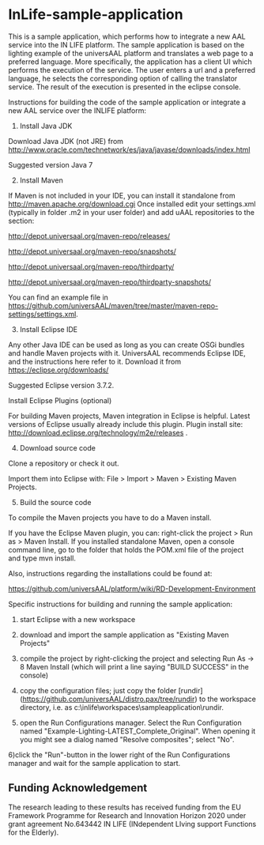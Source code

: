 # InLife-sample-application
This is a sample application, which performs how to integrate a new AAL service into the IN LIFE platform. The sample application is based on the lighting example of the universAAL platform and translates a web page to a preferred language. More specifically, the application has a client UI which performs the execution of the service. The user enters a url and a preferred language, he selects the corresponding option of calling the translator service. The result of the execution is presented in the eclipse console.

Instructions for building the code of the sample application or integrate a new AAL service over the INLIFE platform:

1) Install Java JDK

Download Java JDK (not JRE) from http://www.oracle.com/technetwork/es/java/javase/downloads/index.html

Suggested version Java 7

2) Install Maven

If Maven is not included in your IDE, you can install it standalone from http://maven.apache.org/download.cgi
Once installed edit your settings.xml (typically in folder .m2 in your user folder) and add uAAL repositories to the <profile><repositories> section:

http://depot.universaal.org/maven-repo/releases/

http://depot.universaal.org/maven-repo/snapshots/

http://depot.universaal.org/maven-repo/thirdparty/

http://depot.universaal.org/maven-repo/thirdparty-snapshots/

You can find an example file in https://github.com/universAAL/maven/tree/master/maven-repo-settings/settings.xml.

3) Install Eclipse IDE

Any other Java IDE can be used as long as you can create OSGi bundles and handle Maven projects with it. UniversAAL recommends Eclipse IDE, and the instructions here refer to it. Download it from https://eclipse.org/downloads/

Suggested Eclipse version 3.7.2.

Install Eclipse Plugins (optional)

For building Maven projects, Maven integration in Eclipse is helpful. Latest versions of Eclipse usually already include this plugin. Plugin install site: http://download.eclipse.org/technology/m2e/releases .

4) Download source code

Clone a repository or check it out.

Import them into Eclipse with: File > Import > Maven > Existing Maven Projects.

5) Build the source code

To compile the Maven projects you have to do a Maven install.

If you have the Eclipse Maven plugin, you can: right-click the project > Run as > Maven Install.
If you installed standalone Maven, open a console command line, go to the folder that holds the POM.xml file of the project and type mvn install.


Also, instructions regarding the installations could be found at:

https://github.com/universAAL/platform/wiki/RD-Development-Environment

Specific instructions for building and running the sample application:

1) start Eclipse with a new workspace

2) download and import the sample application as "Existing Maven Projects"

3) compile the project by right-clicking the project and selecting Run As -> 8 Maven Install (which will print a line saying "BUILD SUCCESS" in the console)

4) copy the configuration files; just copy the folder [rundir] (https://github.com/universAAL/distro.pax/tree/rundir) to the workspace directory, i.e. as c:\inlife\workspaces\sampleapplication\rundir.

5) open the Run Configurations manager. Select the Run Configuration named "Example-Lighting-LATEST_Complete_Original". When opening it you might see a dialog named "Resolve composites"; select "No".

6)click the "Run"-button in the lower right of the Run Configurations manager and wait for the sample application to start. 

## Funding Acknowledgement

The research leading to these results has received funding from the EU Framework Programme for Research and Innovation Horizon 2020
under grant agreement No.643442 IN LIFE (INdependent LIving support Functions for the Elderly).
